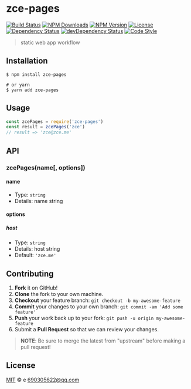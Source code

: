# zce-pages

[![Build Status][travis-image]][travis-url]
[![NPM Downloads][downloads-image]][downloads-url]
[![NPM Version][version-image]][version-url]
[![License][license-image]][license-url]
[![Dependency Status][dependency-image]][dependency-url]
[![devDependency Status][devdependency-image]][devdependency-url]
[![Code Style][style-image]][style-url]

> static web app workflow

## Installation

```shell
$ npm install zce-pages

# or yarn
$ yarn add zce-pages
```

## Usage

<!-- TODO: Introduction of API use -->

```javascript
const zcePages = require('zce-pages')
const result = zcePages('zce')
// result => 'zce@zce.me'
```

## API

<!-- TODO: Introduction of API -->

### zcePages(name[, options])

#### name

- Type: `string`
- Details: name string

#### options

##### host

- Type: `string`
- Details: host string
- Default: `'zce.me'`

## Contributing

1. **Fork** it on GitHub!
2. **Clone** the fork to your own machine.
3. **Checkout** your feature branch: `git checkout -b my-awesome-feature`
4. **Commit** your changes to your own branch: `git commit -am 'Add some feature'`
5. **Push** your work back up to your fork: `git push -u origin my-awesome-feature`
6. Submit a **Pull Request** so that we can review your changes.

> **NOTE**: Be sure to merge the latest from "upstream" before making a pull request!

## License

[MIT](LICENSE) &copy; e <690305622@qq.com>



[travis-image]: https://img.shields.io/travis/dxxlx/zce-pages/master.svg
[travis-url]: https://travis-ci.org/dxxlx/zce-pages
[downloads-image]: https://img.shields.io/npm/dm/zce-pages.svg
[downloads-url]: https://npmjs.org/package/zce-pages
[version-image]: https://img.shields.io/npm/v/zce-pages.svg
[version-url]: https://npmjs.org/package/zce-pages
[license-image]: https://img.shields.io/github/license/dxxlx/zce-pages.svg
[license-url]: https://github.com/dxxlx/zce-pages/blob/master/LICENSE
[dependency-image]: https://img.shields.io/david/dxxlx/zce-pages.svg
[dependency-url]: https://david-dm.org/dxxlx/zce-pages
[devdependency-image]: https://img.shields.io/david/dev/dxxlx/zce-pages.svg
[devdependency-url]: https://david-dm.org/dxxlx/zce-pages?type=dev
[style-image]: https://img.shields.io/badge/code_style-standard-brightgreen.svg
[style-url]: https://standardjs.com
